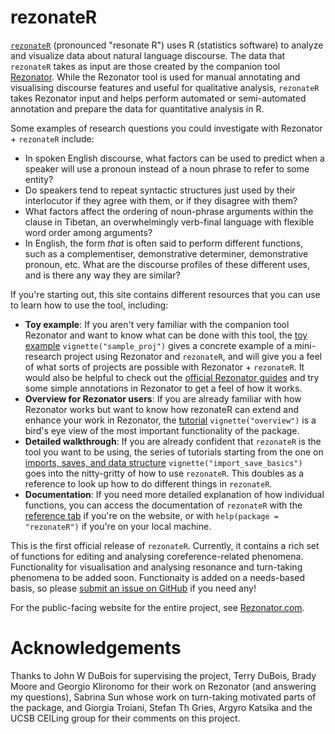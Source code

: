 # rezonateR

[`rezonateR`](rezonators.github.io/rezonateR/) (pronounced "resonate R") uses R (statistics software) to analyze and visualize data about natural language discourse. The data that `rezonateR` takes as input are those created by the companion tool [Rezonator](https://github.com/johnwdubois/rezonator). While the Rezonator tool is used for manual annotating and visualising discourse features and useful for qualitative analysis, `rezonateR` takes Rezonator input and helps perform automated or semi-automated annotation and prepare the data for quantitative analysis in R.

Some examples of research questions you could investigate with Rezonator + `rezonateR` include:

-   In spoken English discourse, what factors can be used to predict when a speaker will use a pronoun instead of a noun phrase to refer to some entity?
-   Do speakers tend to repeat syntactic structures just used by their interlocutor if they agree with them, or if they disagree with them?
-   What factors affect the ordering of noun-phrase arguments within the clause in Tibetan, an overwhelmingly verb-final language with flexible word order among arguments?
-   In English, the form *that* is often said to perform different functions, such as a complementiser, demonstrative determiner, demonstrative pronoun, etc. What are the discourse profiles of these different uses, and is there any way they are similar?

If you're starting out, this site contains different resources that you can use to learn how to use the tool, including:

-   **Toy example**: If you aren't very familiar with the companion tool Rezonator and want to know what can be done with this tool, the [toy example](https://rezonators.github.io/rezonateR/articles/sample_proj.html) `vignette("sample_proj")` gives a concrete example of a mini-research project using Rezonator and `rezonateR`, and will give you a feel of what sorts of projects are possible with Rezonator + `rezonateR`. It would also be helpful to check out the [official Rezonator guides](https://rezonator.com/guide/) and try some simple annotations in Rezonator to get a feel of how it works.
-   **Overview for Rezonator users**: If you are already familiar with how Rezonator works but want to know how rezonateR can extend and enhance your work in Rezonator, the [tutorial](https://rezonators.github.io/rezonateR/articles/import_save_basics.html) `vignette("overview")` is a bird's eye view of the most important functionality of the package.
-   **Detailed walkthrough**: If you are already confident that `rezonateR` is the tool you want to be using, the series of tutorials starting from the one on [imports, saves, and data structure](https://rezonators.github.io/rezonateR/articles/import_save_basics.html) `vignette("import_save_basics")` goes into the nitty-gritty of how to use `rezonateR`. This doubles as a reference to look up how to do different things in `rezonateR`.
-   **Documentation**: If you need more detailed explanation of how individual functions, you can access the documentation of `rezonateR` with the [reference tab](https://rezonators.github.io/rezonateR/reference/index.html) if you're on the website, or with `help(package = "rezonateR")` if you're on your local machine.

This is the first official release of `rezonateR`. Currently, it contains a rich set of functions for editing and analysing coreference-related phenomena. Functionality for visualisation and analysing resonance and turn-taking phenomena to be added soon. Functionaity is added on a needs-based basis, so please [submit an issue on GitHub](https://github.com/rezonators/rezonateR/issues) if you need any!

For the public-facing website for the entire project, see [Rezonator.com](https://rezonator.com/).

# Acknowledgements

Thanks to John W DuBois for supervising the project, Terry DuBois, Brady Moore and Georgio Klironomo for their work on Rezonator (and answering my questions), Sabrina Sun whose work on turn-taking motivated parts of the package, and Giorgia Troiani, Stefan Th Gries, Argyro Katsika and the UCSB CEILing group for their comments on this project.

